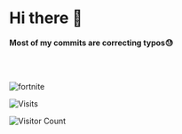 # Hi there 👋
**Most of my commits are correcting typos😓**


<br>
<br>

![fortnite](https://github.com/user-attachments/assets/b3f0d5b0-f8f3-41cc-88ba-eaa90930eecc)

![Visits](https://komarev.com/ghpvc/?username=mirbyte&color=22a153&style=flat&abbreviated=true&label=PROFILE+VIEWS++)
<!--blue 5757ff-->


![Visitor Count](https://hit.yhype.me/github/profile?account_id=83219244)
